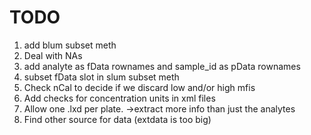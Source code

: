 # TODO

1. add blum subset meth
4. Deal with NAs
2. add analyte as fData rownames and sample_id as pData rownames
9. subset fData slot in slum subset meth
2. Check nCal to decide if we discard low and/or high mfis
4. Add checks for concentration units in xml files
5. Allow one .lxd per plate. ->extract more info than just the analytes
6. Find other source for data (extdata is too big)
